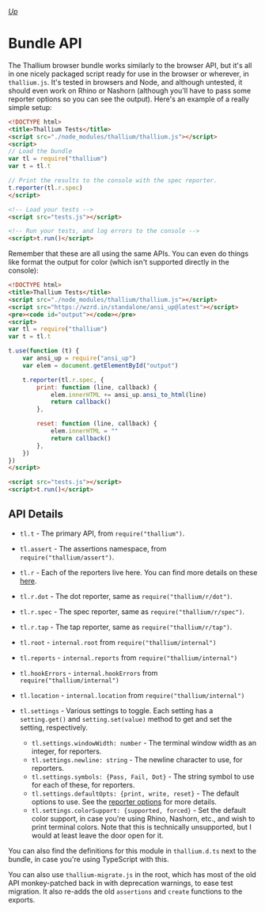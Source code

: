 *[Up](../api.md)*

# Bundle API

The Thallium browser bundle works similarly to the browser API, but it's all in one nicely packaged script ready for use in the browser or wherever, in `thallium.js`. It's tested in browsers and Node, and although untested, it should even work on Rhino or Nashorn (although you'll have to pass some reporter options so you can see the output). Here's an example of a really simple setup:

```html
<!DOCTYPE html>
<title>Thallium Tests</title>
<script src="./node_modules/thallium/thallium.js"></script>
<script>
// Load the bundle
var tl = require("thallium")
var t = tl.t

// Print the results to the console with the spec reporter.
t.reporter(tl.r.spec)
</script>

<!-- Load your tests -->
<script src="tests.js"></script>

<!-- Run your tests, and log errors to the console -->
<script>t.run()</script>
```

Remember that these are all using the same APIs. You can even do things like format the output for color (which isn't supported directly in the console):

```html
<!DOCTYPE html>
<title>Thallium Tests</title>
<script src="./node_modules/thallium/thallium.js"></script>
<script src="https://wzrd.in/standalone/ansi_up@latest"></script>
<pre><code id="output"></code></pre>
<script>
var tl = require("thallium")
var t = tl.t

t.use(function (t) {
    var ansi_up = require("ansi_up")
    var elem = document.getElementById("output")

    t.reporter(tl.r.spec, {
        print: function (line, callback) {
            elem.innerHTML += ansi_up.ansi_to_html(line)
            return callback()
        },

        reset: function (line, callback) {
            elem.innerHTML = ""
            return callback()
        },
    })
})
</script>

<script src="tests.js"></script>
<script>t.run()</script>
```

## API Details

- `tl.t` - The primary API, from `require("thallium")`.
- `tl.assert` - The assertions namespace, from `require("thallium/assert")`.
- `tl.r` - Each of the reporters live here. You can find more details on these [here](../reporters.md).
- `tl.r.dot` - The dot reporter, same as `require("thallium/r/dot")`.
- `tl.r.spec` - The spec reporter, same as `require("thallium/r/spec")`.
- `tl.r.tap` - The tap reporter, same as `require("thallium/r/tap")`.
- `tl.root` - `internal.root` from `require("thallium/internal")`
- `tl.reports` - `internal.reports` from `require("thallium/internal")`
- `tl.hookErrors` - `internal.hookErrors` from `require("thallium/internal")`
- `tl.location` - `internal.location` from `require("thallium/internal")`
- `tl.settings` - Various settings to toggle. Each setting has a `setting.get()` and `setting.set(value)` method to get and set the setting, respectively.

    - `tl.settings.windowWidth: number` - The terminal window width as an integer, for reporters.
    - `tl.settings.newline: string` - The newline character to use, for reporters.
    - `tl.settings.symbols: {Pass, Fail, Dot}` - The string symbol to use for each of these, for reporters.
    - `tl.settings.defaultOpts: {print, write, reset}` - The default options to use. See the [reporter options](../reporters.md#options) for more details.
    - `tl.settings.colorSupport: {supported, forced}` - Set the default color support, in case you're using Rhino, Nashorn, etc., and wish to print terminal colors. Note that this is technically unsupported, but I would at least leave the door open for it.

You can also find the definitions for this module in `thallium.d.ts` next to the bundle, in case you're using TypeScript with this.

You can also use `thallium-migrate.js` in the root, which has most of the old API monkey-patched back in with deprecation warnings, to ease test migration. It also re-adds the old `assertions` and `create` functions to the exports.
